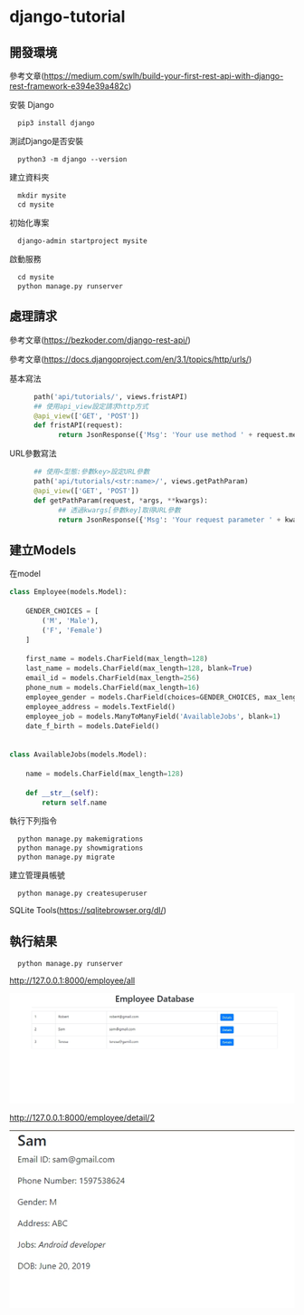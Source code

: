 # django-tutorial

## 開發環境

參考文章(https://medium.com/swlh/build-your-first-rest-api-with-django-rest-framework-e394e39a482c)

安裝 Django

      pip3 install django
      
測試Django是否安裝

      python3 -m django --version
      
建立資料夾

      mkdir mysite
      cd mysite
      
初始化專案
  
      django-admin startproject mysite
      
啟動服務

      cd mysite
      python manage.py runserver 


## 處理請求

參考文章(https://bezkoder.com/django-rest-api/)

參考文章(https://docs.djangoproject.com/en/3.1/topics/http/urls/)

基本寫法

```python
      path('api/tutorials/', views.fristAPI)
      ## 使用api_view設定請求http方式
      @api_view(['GET', 'POST'])
      def fristAPI(request):
            return JsonResponse({'Msg': 'Your use method ' + request.method})
```    
            
URL參數寫法

```python
      ## 使用<型態:參數key>設定URL參數
      path('api/tutorials/<str:name>/', views.getPathParam)
      @api_view(['GET', 'POST'])
      def getPathParam(request, *args, **kwargs):
            ## 透過kwargs[參數key]取得URL參數
            return JsonResponse({'Msg': 'Your request parameter ' + kwargs['name']})
```          
            
## 建立Models

在model

```python
class Employee(models.Model):

    GENDER_CHOICES = [
        ('M', 'Male'),
        ('F', 'Female')
    ]

    first_name = models.CharField(max_length=128)
    last_name = models.CharField(max_length=128, blank=True)
    email_id = models.CharField(max_length=256)
    phone_num = models.CharField(max_length=16)
    employee_gender = models.CharField(choices=GENDER_CHOICES, max_length=1)
    employee_address = models.TextField()
    employee_job = models.ManyToManyField('AvailableJobs', blank=1)
    date_f_birth = models.DateField()


class AvailableJobs(models.Model):

    name = models.CharField(max_length=128)

    def __str__(self):
        return self.name
```

執行下列指令

      python manage.py makemigrations
      python manage.py showmigrations
      python manage.py migrate
      
建立管理員帳號

      python manage.py createsuperuser
      
SQLite Tools(https://sqlitebrowser.org/dl/)

## 執行結果

      python manage.py runserver

http://127.0.0.1:8000/employee/all

![Display all employees](https://github.com/Shon0221/django-tutorial/blob/master/image/all.jpg)


http://127.0.0.1:8000/employee/detail/2

![Display employee detail](https://github.com/Shon0221/django-tutorial/blob/master/image/detail.jpg)
